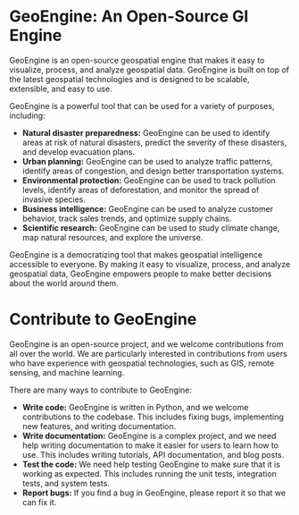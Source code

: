# GeoEngine: An Open-Source GI Engine

GeoEngine is an open-source geospatial engine that makes it easy to visualize, process, and analyze geospatial data. GeoEngine is built on top of the latest geospatial technologies and is designed to be scalable, extensible, and easy to use.

GeoEngine is a powerful tool that can be used for a variety of purposes, including:

- **Natural disaster preparedness:** GeoEngine can be used to identify areas at risk of natural disasters, predict the severity of these disasters, and develop evacuation plans.
- **Urban planning:** GeoEngine can be used to analyze traffic patterns, identify areas of congestion, and design better transportation systems.
- **Environmental protection:** GeoEngine can be used to track pollution levels, identify areas of deforestation, and monitor the spread of invasive species.
- **Business intelligence:** GeoEngine can be used to analyze customer behavior, track sales trends, and optimize supply chains.
- **Scientific research:** GeoEngine can be used to study climate change, map natural resources, and explore the universe.

GeoEngine is a democratizing tool that makes geospatial intelligence accessible to everyone. By making it easy to visualize, process, and analyze geospatial data, GeoEngine empowers people to make better decisions about the world around them.

# **Contribute to GeoEngine**

GeoEngine is an open-source project, and we welcome contributions from all over the world. We are particularly interested in contributions from users who have experience with geospatial technologies, such as GIS, remote sensing, and machine learning.

There are many ways to contribute to GeoEngine:

- **Write code:** GeoEngine is written in Python, and we welcome contributions to the codebase. This includes fixing bugs, implementing new features, and writing documentation.
- **Write documentation:** GeoEngine is a complex project, and we need help writing documentation to make it easier for users to learn how to use. This includes writing tutorials, API documentation, and blog posts.
- **Test the code:** We need help testing GeoEngine to make sure that it is working as expected. This includes running the unit tests, integration tests, and system tests.
- **Report bugs:** If you find a bug in GeoEngine, please report it so that we can fix it.

